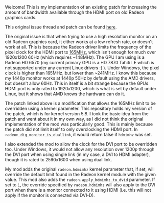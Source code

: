 Welcome! This is my implementation of an existing patch for increasing the amount of bandwidth available through the HDMI port on old Radeon graphics cards.

This original issue thread and patch can be found [here](https://gitlab.freedesktop.org/xorg/driver/xf86-video-ati/-/issues/153).

The original issue is that when trying to use a high resolution monitor on an old Radeon graphics card, it either works at a low refresh rate, or doesn't work at all. This is because the Radeon driver limits the frequency of the pixel clock for the HDMI port to [165MHz](https://gitlab.freedesktop.org/xorg/driver/xf86-video-ati/-/issues/153), which isn't enough for much over 1920x1200 60Hz (which requires ~148MHz). The GPU I am using is a Radeon HD 6570 (my current primary GPU is a HD 7870 Tahiti LE which is not supported under any current Linux drivers :( ). Under Windows, the pixel clock is higher than 165MHz, but lower than ~241MHz. I know this because my 1440p monitor works at 1440p 50Hz by default using the AMD drivers, but doesn't allow 60Hz. This in itself is a bit strange because the GPUs HDMI port is only rated to 1920x1200, which is what is set by default under Linux, but it shows that AMD knows the hardware can do it.

The patch linked above is a modification that allows the 165MHz limit to be overridden using a kernel parameter. This repository holds my version of the patch, which is for kernel version 5.8. I took the basic idea from the patch and went about it in my own way, as I did not think the original implementation of the mod was particularly good. This is mainly because the patch did not limit itself to only overclocking the HDMI port. In `radeon_dig_monitor_is_duallink`, it would return false if `hdmimhz` was set.

I also extended the mod to allow the clock for the DVI port to be overridden too. Under Windows, it would not allow any resolution over 1200p through the DVI port when using single link (in my case, a DVI to HDMI adapter), though it is rated to 2560x1600 when using dual link.

My mod adds the original `radeon.hdmimhz` kernel parameter that, if set, will override the default limit found in the Radeon kernel module with the given value. This mod also adds the `radeon.apply_hdmimhz_to_dvid` parameter. If set to `1`, the override specified by `radeon.hdmimhz` will also apply to the DVI port when there is a monitor connected to it using HDMI (i.e. this will not apply if the monitor is connected via DVI-D).